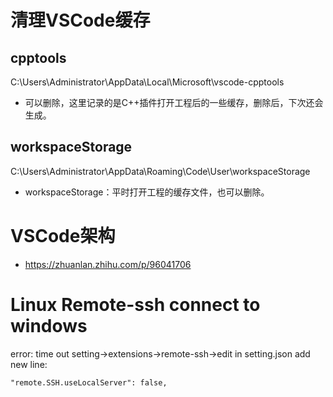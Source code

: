 # 清理VSCode缓存
## cpptools
C:\Users\Administrator\AppData\Local\Microsoft\vscode-cpptools  
- 可以删除，这里记录的是C++插件打开工程后的一些缓存，删除后，下次还会生成。
## workspaceStorage
C:\Users\Administrator\AppData\Roaming\Code\User\workspaceStorage  
- workspaceStorage：平时打开工程的缓存文件，也可以删除。


# VSCode架构
- https://zhuanlan.zhihu.com/p/96041706

# Linux Remote-ssh connect to windows
error: time out 
setting->extensions->remote-ssh->edit in setting.json
add new line:
```
"remote.SSH.useLocalServer": false,
```